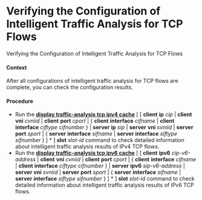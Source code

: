 Verifying the Configuration of Intelligent Traffic Analysis for TCP Flows
=========================================================================

Verifying the Configuration of Intelligent Traffic Analysis for TCP Flows

#### Context

After all configurations of intelligent traffic analysis for TCP flows are complete, you can check the configuration results.


#### Procedure

* Run the [**display traffic-analysis tcp ipv4 cache**](cmdqueryname=display+traffic-analysis+tcp+ipv4+cache) [ [ **client** **ip** *cip* | **client** **vni** *cvniid* | **client** **port** *cport* | { **client** **interface** *cifname* | **client** **interface** *ciftype* *cifnumber* } | **server** **ip** *sip* | **server** **vni** *svniid* | **server** **port** *sport* | { **server** **interface** *sifname* | **server** **interface** *siftype* *sifnumber* } ] \* ] **slot** *slot-id* command to check detailed information about intelligent traffic analysis results of IPv4 TCP flows.
* Run the [**display traffic-analysis tcp ipv6 cache**](cmdqueryname=display+traffic-analysis+tcp+ipv6+cache) [ [ **client** **ipv6** *cip-v6-address* | **client** **vni** *cvniid* | **client** **port** *cport* | { **client** **interface** *cifname* | **client** **interface** *ciftype* *cifnumber* } | **server** **ipv6** *sip-v6-address* | **server** **vni** *svniid* | **server** **port** *sport* | { **server** **interface** *sifname* | **server** **interface** *siftype* *sifnumber* } ] \* ] **slot** *slot-id* command to check detailed information about intelligent traffic analysis results of IPv6 TCP flows.